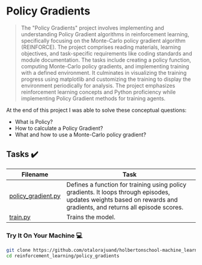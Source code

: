# Policy Gradients

> The "Policy Gradients" project involves implementing and understanding Policy Gradient algorithms in reinforcement learning, specifically focusing on the Monte-Carlo policy gradient algorithm (REINFORCE). The project comprises reading materials, learning objectives, and task-specific requirements like coding standards and module documentation. The tasks include creating a policy function, computing Monte-Carlo policy gradients, and implementing training with a defined environment. It culminates in visualizing the training progress using matplotlib and customizing the training to display the environment periodically for analysis. The project emphasizes reinforcement learning concepts and Python proficiency while implementing Policy Gradient methods for training agents.

At the end of this project I was able to solve these conceptual questions:

* What is Policy?
* How to calculate a Policy Gradient?
* What and how to use a Monte-Carlo policy gradient?

## Tasks :heavy_check_mark:

| Filename | Task |
| ------ | ------------------------------------------------- | 
| [policy_gradient.py](https://github.com/otalorajuand/holbertonschool-machine_learning/blob/main/reinforcement_learning/policy_gradients/policy_gradient.py)| Defines a function for training using policy gradients. It loops through episodes, updates weights based on rewards and gradients, and returns all episode scores. | 
| [train.py](https://github.com/otalorajuand/holbertonschool-machine_learning/blob/main/reinforcement_learning/policy_gradients/train.py)| Trains the model. | 

### Try It On Your Machine :computer:
```bash
git clone https://github.com/otalorajuand/holbertonschool-machine_learning.git
cd reinforcement_learning/policy_gradients
```